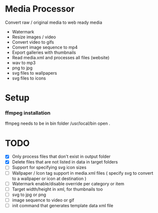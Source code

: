 # Media Processor
Convert raw / original media to web ready media
* Watermark
* Resize images / video
* Convert video to gifs
* Convert image sequence to mp4
* Export galleries with thumbnails
* Read media.xml and processes all files (website)
* wav to mp3
* png to jpg
* svg files to wallpapers
* svg files to icons

# Setup
### ffmpeg installation
ffmpeg needs to be in bin folder
/usr/local/bin
open .

# TODO
- [X] Only process files that don't exist in output folder
- [X] Delete files that are not listed in data in target folders
- [ ] Support for specifying svg icon sizes
- [ ] Wallpaper / Icon tag support in media.xml files ( specify svg to convert to a wallpaper or icon at destination )
- [ ] Watermark enable/disable override per category or item
- [ ] Target width/height in xml, for thumbnails too
- [ ] svg to jpg or png
- [ ] image sequence to video or gif
- [ ] init command that generates template data xml file
